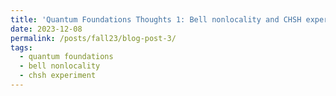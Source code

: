 ```yaml
---
title: 'Quantum Foundations Thoughts 1: Bell nonlocality and CHSH experiment'
date: 2023-12-08
permalink: /posts/fall23/blog-post-3/
tags:
  - quantum foundations
  - bell nonlocality
  - chsh experiment
---
```


